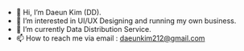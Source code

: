 - 👋 Hi, I’m Daeun Kim (DD).
- 👀 I’m interested in UI/UX Designing and running my own business.
- 🌱 I’m currently Data Distribution Service.
- 📫 How to reach me via email : daeunkim212@gmail.com

<!---
daeunkim212/daeunkim212 is a ✨ special ✨ repository because its `README.md` (this file) appears on your GitHub profile.
You can click the Preview link to take a look at your changes.
--->
